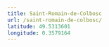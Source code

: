 ```yaml
---
title: Saint-Romain-de-Colbosc
url: /saint-romain-de-colbosc/
latitude: 49.5313601
longitude: 0.3579164
---
```

